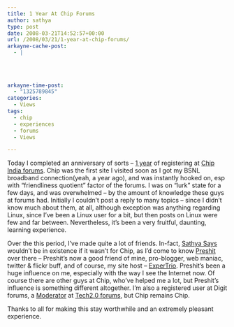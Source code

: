 ```yaml
---
title: 1 Year At Chip Forums
author: sathya
type: post
date: 2008-03-21T14:52:57+00:00
url: /2008/03/21/1-year-at-chip-forums/
arkayne-cache-post:
  - |
    
    
    
    
arkayne-time-post:
  - "1325789845"
categories:
  - Views
tags:
  - chip
  - experiences
  - forums
  - Views

---
```

Today I completed an anniversary of sorts &#8211; [1 year][1] of registering at [Chip India forums][2]. Chip was the first site I visited soon as I got my BSNL broadband connection(yeah, a year ago), and was instantly hooked on, esp with &#8220;friendliness quotient&#8221; factor of the forums. I was on &#8220;lurk&#8221; state for a few days, and was overwhelmed &#8211; by the amount of knowledge these guys at forums had. Initially I couldn&#8217;t post a reply to many topics &#8211; since I didn&#8217;t know much about them, at all, although exception was anything regarding Linux, since I&#8217;ve been a Linux user for a bit, but then posts on Linux were few and far between. Nevertheless, it&#8217;s been a very fruitful, daunting, learning experience.

Over the this period, I&#8217;ve made quite a lot of friends. In-fact, [Sathya Says][3] wouldn&#8217;t be in existence if it wasn&#8217;t for Chip, as I&#8217;d come to know [Preshit][4] over there &#8211; Preshit&#8217;s now a good friend of mine, pro-blogger, web maniac, twitter & flickr buff, and of course, my site host &#8211; [ExperTrio][5]. Preshit&#8217;s been a huge influence on me, especially with the way I see the Internet now. Of course there are other guys at Chip, who&#8217;ve helped me a lot, but Preshit&#8217;s influence is something different altogether. I&#8217;m also a registered user at Digit forums, a [Moderator][6] at [Tech2.0 forums][7], but Chip remains Chip.

Thanks to all for making this stay worthwhile and an extremely pleasant experience.

 [1]: http://www.chip.in/forums/profile.php?mode=viewprofile&u=31003
 [2]: http://www.chip.in/forums/
 [3]: http://sathyasays.com/
 [4]: http://www.preshit.net/
 [5]: http://www.expertrio.com/
 [6]: http://www.tech2.com/forums/memberlist.php?mode=viewprofile&u=628
 [7]: http://www.tech2.com/forums
